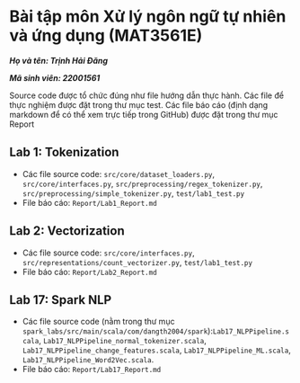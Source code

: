 # Bài tập môn Xử lý ngôn ngữ tự nhiên và ứng dụng (MAT3561E)

***Họ và tên: Trịnh Hải Đăng***

***Mã sinh viên: 22001561***

Source code được tổ chức đúng như file hướng dẫn thực hành. Các file để thực nghiệm được đặt trong thư mục test. Các
file báo cáo (định dạng markdown để có thể xem trực tiếp trong GitHub) được đặt trong thư mục Report

## Lab 1: Tokenization

- Các file source code: `src/core/dataset_loaders.py`, `src/core/interfaces.py`, `src/preprocessing/regex_tokenizer.py`,
  `src/preprocessing/simple_tokenizer.py`, `test/lab1_test.py`
- File báo cáo: `Report/Lab1_Report.md`

## Lab 2: Vectorization

- Các file source code: `src/core/interfaces.py`, `src/representations/count_vectorizer.py`, `test/lab1_test.py`
- File báo cáo: `Report/Lab2_Report.md`

## Lab 17: Spark NLP

- Các file source code (nằm trong thư mục `spark_labs/src/main/scala/com/dangth2004/spark`):`Lab17_NLPPipeline.scala`,
  `Lab17_NLPPipeline_normal_tokenizer.scala`, `Lab17_NLPPipeline_change_features.scala`, `Lab17_NLPPipeline_ML.scala`,
  `Lab17_NLPPipeline_Word2Vec.scala`.
- File báo cáo: `Report/Lab17_Report.md`